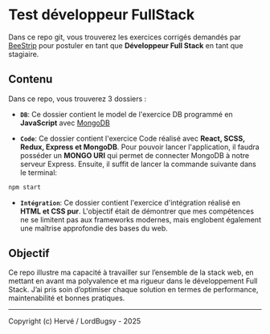 # Test développeur FullStack

Dans ce repo git, vous trouverez les exercices corrigés demandés par [BeeStrip](https://beetrip.pro) pour postuler en tant que **Développeur Full Stack** en tant que stagiaire.

## Contenu

Dans ce repo, vous trouverez 3 dossiers :

- **`DB`**: Ce dossier contient le model de l'exercice DB programmé en **JavaScript** avec [MongoDB](https://www.mongodb.com/products/platform/atlas-database)

- **`Code`**: Ce dossier contient l'exercice Code réalisé avec **React, SCSS, Redux, Express et MongoDB**. Pour pouvoir lancer l'application, il faudra posséder un **MONGO URI** qui permet de connecter MongoDB à notre serveur Express. Ensuite, il suffit de lancer la commande suivante dans le terminal:
```bash
npm start
```

- **`Intégration`**: Ce dossier contient l'exercice d'intégration réalisé en **HTML et CSS pur**. L'objectif était de démontrer que mes compétences ne se limitent pas aux frameworks modernes, mais englobent également une maîtrise approfondie des bases du web.

## Objectif

Ce repo illustre ma capacité à travailler sur l’ensemble de la stack web, en mettant en avant ma polyvalence et ma rigueur dans le développement Full Stack. J’ai pris soin d’optimiser chaque solution en termes de performance, maintenabilité et bonnes pratiques.

---

Copyright (c) Hervé / LordBugsy - 2025